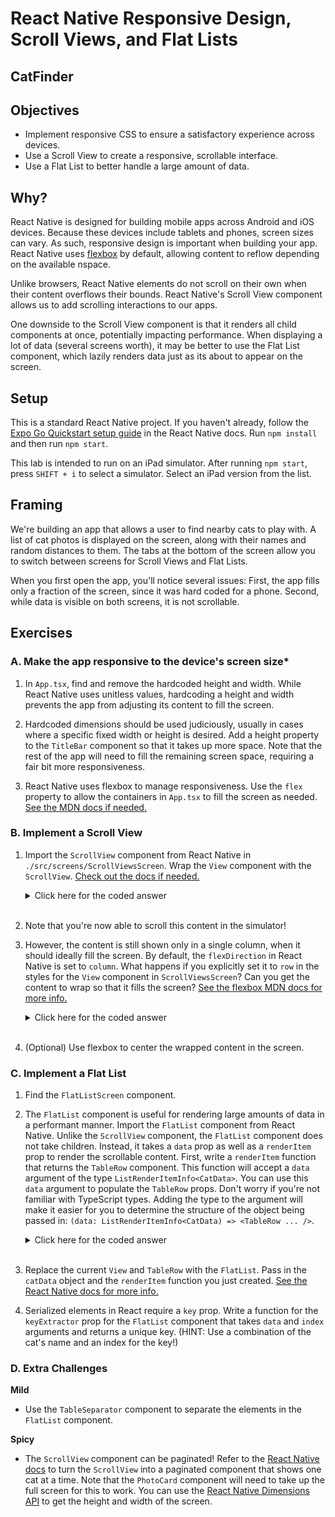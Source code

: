 # React Native Responsive Design, Scroll Views, and Flat Lists

## CatFinder

## Objectives

- Implement responsive CSS to ensure a satisfactory experience across devices.
- Use a Scroll View to create a responsive, scrollable interface.
- Use a Flat List to better handle a large amount of data.

## Why?

React Native is designed for building mobile apps across Android and iOS devices. Because these devices include tablets and phones, screen sizes can vary. As such, responsive design is important when building your app. React Native uses [flexbox](https://developer.mozilla.org/en-US/docs/Learn/CSS/CSS_layout/Flexbox) by default, allowing content to reflow depending on the available nspace.

Unlike browsers, React Native elements do not scroll on their own when their content overflows their bounds. React Native's Scroll View component allows us to add scrolling interactions to our apps.

One downside to the Scroll View component is that it renders all child components at once, potentially impacting performance. When displaying a lot of data (several screens worth), it may be better to use the Flat List component, which lazily renders data just as its about to appear on the screen. 

## Setup

This is a standard React Native project. If you haven't already, follow the [Expo Go Quickstart setup guide](https://reactnative.dev/docs/environment-setup) in the React Native docs. Run `npm install` and then run `npm start`.

This lab is intended to run on an iPad simulator. After running `npm start`, press `SHIFT + i` to select a simulator. Select an iPad version from the list.

## Framing

We're building an app that allows a user to find nearby cats to play with. A list of cat photos is displayed on the screen, along with their names and random distances to them. The tabs at the bottom of the screen allow you to switch between screens for Scroll Views and Flat Lists.

When you first open the app, you'll notice several issues: First, the app fills only a fraction of the screen, since it was hard coded for a phone. Second, while data is visible on both screens, it is not scrollable.

## Exercises

### A. Make the app responsive to the device's screen size*

1. In `App.tsx`, find and remove the hardcoded height and width. While React Native uses unitless values, hardcoding a height and width prevents the app from adjusting its content to fill the screen.

2. Hardcoded dimensions should be used judiciously, usually in cases where a specific fixed width or height is desired. Add a height property to the `TitleBar` component so that it takes up more space. Note that the rest of the app will need to fill the remaining screen space, requiring a fair bit more responsiveness.

3. React Native uses flexbox to manage responsiveness. Use the `flex` property to allow the containers in `App.tsx` to fill the screen as needed. [See the MDN docs if needed.](https://developer.mozilla.org/en-US/docs/Web/CSS/flex)

### B. Implement a Scroll View

1. Import the `ScrollView` component from React Native in `./src/screens/ScrollViewsScreen`. Wrap the `View` component with the `ScrollView`. [Check out the docs if needed.](https://reactnative.dev/docs/scrollview)

    <details>
    <summary>Click here for the coded answer</summary>

    ```js
    const ScrollViewsScreen = () => {
    return (
        <ScrollView>
            <View style={styles.container}>
                {catData.map((data, index) => {
                    return (
                    <PhotoCard key={`${data.name}-${index}`} name={data.name} photo={data.photo} distance={`${data.distance} miles`} />
                    )
                })}
            </View>
        </ScrollView>
    )
    };
    ```
    </details>
    <br>

2. Note that you're now able to scroll this content in the simulator!

3. However, the content is still shown only in a single column, when it should ideally fill the screen. By default, the `flexDirection` in React Native is set to `column`. What happens if you explicitly set it to `row` in the styles for the `View` component in `ScrollViewsScreen`? Can you get the content to wrap so that it fills the screen? [See the flexbox MDN docs for more info.](https://developer.mozilla.org/en-US/docs/Web/CSS/flex-wrap)

    <details>
    <summary>Click here for the coded answer</summary>

    ```javascript
    const styles = StyleSheet.create({
        container: {
            backgroundColor: '#34495e',
            flexDirection: 'row',
            flexWrap: 'wrap',
        }
    });
    ```
    </details>
    <br>

4. (Optional) Use flexbox to center the wrapped content in the screen.

### C. Implement a Flat List

1. Find the `FlatListScreen` component.

2. The `FlatList` component is useful for rendering large amounts of data in a performant manner. Import the `FlatList` component from React Native. Unlike the `ScrollView` component, the `FlatList` component does not take children. Instead, it takes a `data` prop as well as a `renderItem` prop to render the scrollable content. First, write a `renderItem` function that returns the `TableRow` component. This function will accept a `data` argument of the type `ListRenderItemInfo<CatData>`. You can use this `data` argument to populate the `TableRow` props. Don't worry if you're not familiar with TypeScript types. Adding the type to the argument will make it easier for you to determine the structure of the object being passed in: `(data: ListRenderItemInfo<CatData) => <TableRow ... />`.

    <details>
    <summary>Click here for the coded answer</summary>

    ```javascript
    const renderItem = (data: ListRenderItemInfo<CatData>) => {
        return <TableRow
            name={data.item.name}
            photo={data.item.photo}
            distance={`${data.item.distance} miles`}
        />;
    }
    ```
    </details>
    <br>

3. Replace the current `View` and `TableRow` with the `FlatList`. Pass in the `catData` object and the `renderItem` function you just created. [See the React Native docs for more info.](https://reactnative.dev/docs/flatlist)

4. Serialized elements in React require a `key` prop. Write a function for the `keyExtractor` prop for the `FlatList` component that takes `data` and `index` arguments and returns a unique key. (HINT: Use a combination of the cat's name and an index for the key!)

### D. Extra Challenges

**Mild**
- Use the `TableSeparator` component to separate the elements in the `FlatList` component.

**Spicy**
- The `ScrollView` component can be paginated! Refer to the [React Native docs](https://reactnative.dev/docs/scrollview) to turn the `ScrollView` into a paginated component that shows one cat at a time. Note that the `PhotoCard` component will need to take up the full screen for this to work. You can use the [React Native Dimensions API](https://reactnative.dev/docs/dimensions) to get the height and width of the screen.
